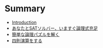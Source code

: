 # Summary

* [Introduction](README.md)
* [あなたとSATソルバー、いますぐ論理式充足](chapter1.md)
* [簡単な論理パズルを解く](chapter2.md)
* [四則演算をする](chapter3.md)

